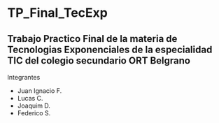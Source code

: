 # TP_Final_TecExp
 
## Trabajo Practico Final de la materia de Tecnologias Exponenciales de la especialidad TIC del colegio secundario ORT Belgrano

Integrantes
- Juan Ignacio F.
- Lucas C.
- Joaquim D.
- Federico S.
